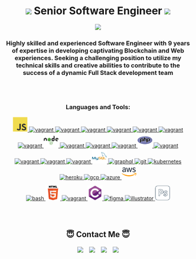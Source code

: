 <h1 align="center">
  <img src="https://media.giphy.com/media/hvRJCLFzcasrR4ia7z/giphy.gif" width="28">
  Senior Software Engineer
  <img src="https://media.giphy.com/media/hvRJCLFzcasrR4ia7z/giphy.gif" width="28">
</h1>

<p align="center">
<!--   <img src="https://github.com/Whisperky/peastar12101/blob/main/Logo.gif" /> -->
</p>

<p align="center">
  <a href="https://github.com/DenverCoder1/readme-typing-svg">
    <img src="https://readme-typing-svg.herokuapp.com/?lines=Software%20Engineer;9+%2B%20years%20of%20working%20experience;Being%20passionate%20and%20creative&center=true&width=380&height=40">
  </a>
</p>
<h3 align="center" >Highly skilled and experienced Software Engineer with 9 years of expertise in developing captivating Blockchain and Web
experiences. Seeking a challenging position to utilize my technical skills and creative abilities to contribute to the
success of a dynamic Full Stack development team</h3>
<br></br>

<div align="center"> 
<h3 align="center">Languages and Tools:</h3>
<p align="center"> 
  <a href="https://developer.mozilla.org/en-US/docs/Web/JavaScript" target="_blank" rel="noreferrer"> <img src="https://raw.githubusercontent.com/devicons/devicon/master/icons/javascript/javascript-original.svg" alt="javascript" width="40" height="40"/> </a> 
  <a href="https://www.typescriptlang.org/" target="_blank" rel="noreferrer"> <img src="https://www.vectorlogo.zone/logos/typescriptlang/typescriptlang-icon.svg" alt="vagrant" width="40" height="40"/> </a>
  <a href="https://www.react.dev/" target="_blank" rel="noreferrer"> <img src="https://www.vectorlogo.zone/logos/reactjs/reactjs-icon.svg" alt="vagrant" width="40" height="40"/> </a>
  <a href="https://www.vuejs.org/" target="_blank" rel="noreferrer"> <img src="https://www.vectorlogo.zone/logos/vuejs/vuejs-icon.svg" alt="vagrant" width="40" height="40"/> </a>
  <a href="https://www.angular.dev/" target="_blank" rel="noreferrer"> <img src="https://www.vectorlogo.zone/logos/angular/angular-icon.svg" alt="vagrant" width="40" height="40"/> </a>
  <a href="https://www.android.com/" target="_blank" rel="noreferrer"> <img src="https://www.vectorlogo.zone/logos/android/android-icon.svg" alt="vagrant" width="40" height="40"/> </a>
  <a href="https://www.djangoproject.com/" target="_blank" rel="noreferrer"> <img src="https://www.vectorlogo.zone/logos/djangoproject/djangoproject-icon.svg" alt="vagrant" width="40" height="40"/> </a>
  <a href="https://www.angular.dev/" target="_blank" rel="noreferrer"> <img src="https://www.vectorlogo.zone/logos/angular/angular-icon.svg" alt="vagrant" width="40" height="40"/> </a>
  <a href="https://nodejs.org" target="_blank" rel="noreferrer"> <img src="https://raw.githubusercontent.com/devicons/devicon/master/icons/nodejs/nodejs-original-wordmark.svg" alt="nodejs" width="40" height="40"/> </a> 
  <a href="https://www.go.dev/" target="_blank" rel="noreferrer"> <img src="https://www.vectorlogo.zone/logos/golang/golang-icon.svg" alt="vagrant" width="40" height="40"/> </a>
  <a href="https://www.python.org/" target="_blank" rel="noreferrer"> <img src="https://www.vectorlogo.zone/logos/python/python-icon.svg" alt="vagrant" width="40" height="40"/> </a>
  <a href="https://www.java.com/" target="_blank" rel="noreferrer"> <img src="https://www.vectorlogo.zone/logos/java/java-icon.svg" alt="vagrant" width="40" height="40"/> </a>
  <a href="https://www.php.net" target="_blank" rel="noreferrer"> <img src="https://raw.githubusercontent.com/devicons/devicon/master/icons/php/php-original.svg" alt="php" width="40" height="40"/> </a>
  <a href="https://www.laravel.com/" target="_blank" rel="noreferrer"> <img src="https://www.vectorlogo.zone/logos/laravel/laravel-icon.svg" alt="vagrant" width="40" height="40"/> </a>
  <a href="https://www.bitcoin.org/" target="_blank" rel="noreferrer"> <img src="https://www.vectorlogo.zone/logos/bitcoin/bitcoin-icon.svg" alt="vagrant" width="40" height="40"/> </a>
  <a href="https://www.ethereum.org/" target="_blank" rel="noreferrer"> <img src="https://img.icons8.com/color/2x/ethereum.png" alt="vagrant" width="40" height="40"/> </a>
  <a href="https://www.ruby-lang.org/" target="_blank" rel="noreferrer"> <img src="https://www.vectorlogo.zone/logos/ruby-lang/ruby-lang-icon.svg" alt="vagrant" width="40" height="40"/> </a>
  <a href="https://www.mysql.com/" target="_blank" rel="noreferrer"> <img src="https://raw.githubusercontent.com/devicons/devicon/master/icons/mysql/mysql-original-wordmark.svg" alt="mysql" width="40" height="40"/> </a> 
  <a href="https://graphql.org" target="_blank" rel="noreferrer"> <img src="https://www.vectorlogo.zone/logos/graphql/graphql-icon.svg" alt="graphql" width="40" height="40"/> </a> 
  <a href="https://git-scm.com/" target="_blank" rel="noreferrer"> <img src="https://www.vectorlogo.zone/logos/git-scm/git-scm-icon.svg" alt="git" width="40" height="40"/> </a> 
  <a href="https://kubernetes.io" target="_blank" rel="noreferrer"> <img src="https://www.vectorlogo.zone/logos/kubernetes/kubernetes-icon.svg" alt="kubernetes" width="40" height="40"/> </a> 
  <a href="https://heroku.com" target="_blank" rel="noreferrer"> <img src="https://www.vectorlogo.zone/logos/heroku/heroku-icon.svg" alt="heroku" width="40" height="40"/> </a> 
  <a href="https://cloud.google.com" target="_blank" rel="noreferrer"> <img src="https://www.vectorlogo.zone/logos/google_cloud/google_cloud-icon.svg" alt="gcp" width="40" height="40"/> </a> 
  <a href="https://azure.microsoft.com/en-in/" target="_blank" rel="noreferrer"> <img src="https://www.vectorlogo.zone/logos/microsoft_azure/microsoft_azure-icon.svg" alt="azure" width="40" height="40"/> </a> 
  <a href="https://aws.amazon.com" target="_blank" rel="noreferrer"> <img src="https://raw.githubusercontent.com/devicons/devicon/master/icons/amazonwebservices/amazonwebservices-original-wordmark.svg" alt="aws" width="40" height="40"/> </a> 
</p>
  <p align="center">
  <a href="https://www.gnu.org/software/bash/" target="_blank" rel="noreferrer"> <img src="https://www.vectorlogo.zone/logos/gnu_bash/gnu_bash-icon.svg" alt="bash" width="40" height="40"/> </a> 
  <a href="https://www.w3.org/html/" target="_blank" rel="noreferrer"> <img src="https://raw.githubusercontent.com/devicons/devicon/master/icons/html5/html5-original-wordmark.svg" alt="html5" width="40" height="40"/> </a> 
  <a href="https://www.vagrantup.com/" target="_blank" rel="noreferrer"> <img src="https://www.vectorlogo.zone/logos/vagrantup/vagrantup-icon.svg" alt="vagrant" width="40" height="40"/> </a> 
  <a href="https://www.w3schools.com/cs/" target="_blank" rel="noreferrer"> <img src="https://raw.githubusercontent.com/devicons/devicon/master/icons/csharp/csharp-original.svg" alt="csharp" width="40" height="40"/> </a> 
  <a href="https://www.figma.com/" target="_blank" rel="noreferrer"> <img src="https://www.vectorlogo.zone/logos/figma/figma-icon.svg" alt="figma" width="40" height="40"/> </a> 
  <a href="https://www.adobe.com/in/products/illustrator.html" target="_blank" rel="noreferrer"> <img src="https://www.vectorlogo.zone/logos/adobe_illustrator/adobe_illustrator-icon.svg" alt="illustrator" width="40" height="40"/> </a> 
  <a href="https://www.photoshop.com/en" target="_blank" rel="noreferrer"> <img src="https://raw.githubusercontent.com/devicons/devicon/master/icons/photoshop/photoshop-line.svg" alt="photoshop" width="40" height="40"/> </a>
  </p>
</div>
<br></br>

## <p align="center">😇 Contact Me 😇</p>
  <div align="center"> 
   <a href="mailto:whisper.bix@gmail.com" target="_blank" rel="noopener noreferrer"><img src="https://img.icons8.com/fluency/2x/gmail-new.png"  width="40" /></a>
  &nbsp;&nbsp;
  <a href="live:.cid.b227dbb9b263953b" target="_blank" rel="noopener noreferrer"><img src="https://img.icons8.com/color/2x/skype.png"  width="40" /></a>
  &nbsp;&nbsp;
  <a href="https://t.me/whisperky" target="_blank" rel="noopener noreferrer"><img src="https://img.icons8.com/color/2x/telegram-app.png"  width="40" /></a>
  &nbsp;&nbsp;
  <a href="https://discord.com/channels/whisper" target="_blank" rel="noopener noreferrer"><img src="https://img.icons8.com/color/2x/discord.png"  width="40" /></a>
    
</div>
